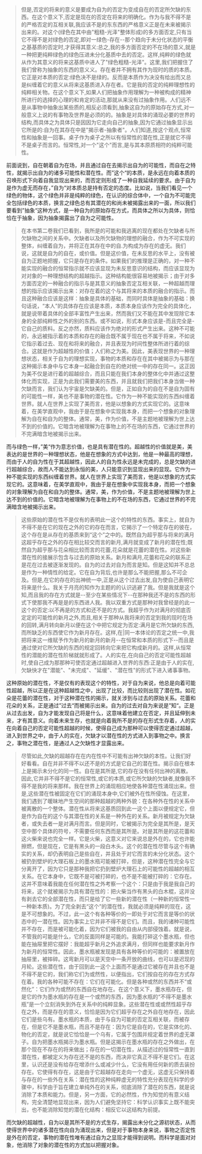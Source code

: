 <blockquote data-pid="BARxv9Yp">但是,否定的将来的意义是要成为自为的否定为变成自在的否定所欠缺的东西。在这个意义下,否定是现在的否定在将来的明确化。作为与我不得不是的严格否定的互相关联,我应该不是的东东西的严格意义正是在未来被揭示出来的。对这个(绿色在其中由"粗糙-光泽"整体形成)的多方面否定,只有当它不得不是对绿色的否定,即对一绿色-存在--那个趋向于未分化状态的平衡之基基质的否定时,才获得其意义:总之,我的多方面否定的不在场的意义,就是一种把更纯粹绿色的绿色压进未分化基质中去的否定。这样,纯粹的绿色就从作为其意义的将来这基质中进人了"绿色粗糙-光泽"。这里,我们把握住了我们曾称为抽象的东西的意义义。存在者并不拥有其作为现时的质的本质。它正是对本质的否定:绿色决不是绿的。反而是本质作为决没有给出而又总是纠缠着它的意义从将来这基质进入存在者。它是我的否定的纯粹理想性的纯粹相关物。在这个意义下,如果人们把抽象作用理解为一种被构成的精神所进行的选择的心理的和肯定的活动,那就从来没有过抽象作用。人们远不是从事物中抽象出某些质的,相反必须看到,抽象这自为的原始存在方式,对一般意义上说的有事物及世界是必须的的。抽象是对具体的涌现必要的世界的结构,而具体之为具体只是因因为它走向自己的抽象,因为它通过抽象显示出它所是的:自为在其存在中是"揭示者-抽象者"。人们知道,按这个观点,恒常性和抽象是一回事。桌子作为桌子之所以有恒常性的潜在性,正是就它不得不是桌子而言的。恒常性,对一个"这个"而言,是与其本原质相符的纯粹可能性。</blockquote><p data-pid="hulJAJfw">前面说到，自在朝着自为在场，并且通过自在去揭示出自为的可能性，而自在之特性，就揭示出自为的诸多可能性和潜在性。而”这个“的本质，是永远在向着本质的召唤形式下向着自我显现出来的，而否定则形成了一种自我延续的要求。由于自为是作为虚无而存在，”自为“对本质总是持有否定的态度。比如说，当我们看见一个绿色的物体，这个绿色并非是纯粹的绿色，在认识的综合体中，一个自为不可能完全包括绿色的本质，换言之绿色总有其潜在的和尚未被揭露出来的一面，所以我们要看到”抽象“这种方式，是一种自为的原始存在方式，而具体之所以为具体，则恰恰在于抽象，因为抽象揭露出了自为之可能性。</p><blockquote data-pid="fMjnX2RA">在本书第二卷我们已看到，我所是的可能和我逃离的现在都处在欠缺者与所欠缺物之间的关系中。欠缺者以及所欠缺物的理想的融合，作为不可实现的整体，纠缠着自为，并将正在其存在中的自.为构成为存在的虚无。我们说，这就是自为的自在，或价值。但是这价值，在未反思的水平上，没有被自为正题地把握，它只是存在的条件。如果我们的推理是正确的，对一种不能实现的融合的恒常指示就不应该显现为未反思意识的结构，而应该显现为对对象的一种理想结构的超越指示。这种结构能很容易地被揭示；由于对多方面否定的一种融合的指示与是其意义的抽象否定互相关联，一种超越而理想的指示应该揭示出来：对存在着的这个与其将来的本质的融合的指示。而且这种融合应该是这样：抽象是具体的基础，而同时具体是抽象的基础：换句话说，“本人”的具体存在应该是本质，本质本身应该作为完全的具体化，就是说带着具体的全部丰富性产生出来，然而我们又不能在其中发现除它本身的全部纯粹性之外的别的东西。或不如说，形式本身应该是-而且完全是-它自己的质料。反之亦然，质料应该作为绝对的形式产生出来。这种不可能的，永远被指示着的本质和存在的融合既不属于现在也不属于将来，不如说它指示着过去、现在和将来的融合，并且表现为时间性整体所进行着的综合。这就是作为超越性的价值；人们称之为美。因此，美表现世界的一种理想状态，相关于自为的理想实现，事物的本质和存在在其中被揭示为与那在这种揭示本身中与它本身一起融合到自在的绝对统一中的存在同一。这正因为美不仅是进行着的超越综合，而且只能在我们本身的整体化中并通过这整体化而实现，正是为此我们需要美的东西，并且就我们把我们本身当做一种欠缺而言，我们认为宇宙是欠缺美的。但是，正如自为的自在不是自为固有的可能性一样，美也不是事物的潜在性。它作为一种不能实现的东西纠缠着世界。就人在世界上实现了美而言，他是以想象的方式实现它的。这意味着，在美学直观中，我由于是在想象中实现我本身，而把一个想象的对象理解为自在和自为的整体。通常，美，作为价值，不是主题地被理解为世上达不到的价值的。它暗含地被理解为在事物上的不在场的东西，它通过世界的不完满暗含地被揭示出来。</blockquote><p data-pid="AwOe1xEq">而与绿色一样，”美“作为意志价值，也是具有潜在性的。超越性的价值就是美，美表达的是世界的一种理想状态，他是在想象的方式中达到，他是一种最高的理想，而由于人的自为性在于其超越性，因此人的自为性永远是未完成的，总是欠缺的进行超越综合，故而人不能达到永恒的美，人只能意识到显现出来的显现。它作为一种不能实现的东西纠缠着世界。就人在世界上实现了美而言，他是以想象的方式实现它的。这意味着，在美学直观中，我由于是在想象中实现我本身，而把一个想象的对象理解为自在和自为的整体。通常，美，作为价值，不是主题地被理解为世上达不到的价值的。它暗含地被理解为在事物上的不在场的东西，它通过世界的不完满暗含地被揭示出来。</p><blockquote data-pid="WzlM88Zv">这些原始的潜在性不是仅有的表明此一这个的特性的东西。事实上，就自为不得不是在它的现在之外的它的存在而言，它揭示了一个特定存在的彼在，这个存在是从存在的基质来到“这个”之中的。既然自为超乎那与将来的满月这超乎存在之外的存在相比较交而言的新月,满月就变成了新月的潜在性;既然自为超乎那与花朵相比较而言的花蕾,花朵就是花蕾的潜在性。对这些新潜在性的接展示包含与过去的原始关系。新月和满月,花蕾和花朵的联系正是花在过去被逐渐发现的。自为的过去对自为而言是知。但是这知并不总总是作为一种情性的给定。它在自为背后,也许是那么不能把握,那么不可企及。但是,在它的存在的出神统一中,正是从这个过去出发,自为使自己表明它将来是什么。我关于月亮的知作为主题的的认识逃避了我。但是我就是这个知,而且我的存在方式就是--至少在某些情况下--在那种我还不是的东西的形式下使那我不再是是的东西进人我。我以双重方式是那种对我曾经是的此一这个的否定:以不再是的方式和还不是的方式。我超乎作为对满月的彻底否定定的可能性的新月之外,而且,相关于那种从我将来的否定到我的现时在场的回转,满月转向新月以便在这个中把它规定为否定:满月是它所欠缺的东西,而所缺乏的东西使它作为新月存在。这样,在|同一本体论的否定之统一中,我把将来这一维赋予作为新月的新月的新月--在恒常和本质的形式下--而且是通过使对它所欠缺的东西的规定回转向它来把它构成新月的。这样,从恒常性的潜能的潜在性阶梯就就形成了。人的实在,在向自己的否定可能性超越时,使自己成为那那种可使否定通过超越进入世界的东西:正是由于人的实在,欠缺快才在"潜能"、"未完成"、"延缓"、"潜在性"的形式下进入诸事事物。</blockquote><p data-pid="JmXay5Kh">这种原始的潜在性，不是仅有的表现这个的特性，对于自为来说，他总是向着可能性超越，所以正是在这种超越性之中，出现了比较，而比较则出现了潜在性。如花朵是花蕾的潜在性，对于这种潜在性的揭示，就关涉到与过去的原始关系。花蕾和花朵的关系，正是通过”过去“而被揭示出来。自为的过去对自为来说是”知“。正是从过去出发，自为才能发现自己将是什么，这意味着他建立在否定，并且延伸到未来，才有其意义。向着未来生存，也就是向着我所不是的存在形式生存着，人的实在向着自己的否定可能性超越的时候，使得自己成为那种可以使得否定通过超越，进入到世界之中，由于人的实在，欠缺才以潜在性的方式进入到事物之中。换言之，事物之潜在性，是通过人之欠缺性才显露出来。</p><blockquote data-pid="E_lAA7VS">尽管如此,欠缺的超越存在在内在性中不可能有出神欠缺的本性。让我们好好看看。自在并非不得不以还不是的方式是它自己的潜在性。揭示自在根本上是揭示未分化的同一性。自在是其所是,它的存在没有任何出神的离散。因此,它并非不得不是它的恒常性,或它的本质,或它所欠缺的欠缺者,就像我不得不是我的将来那样。我在世界上的涌现相应地使各种潜在性涌现出来。但是,这些潜在性被固定在它们的涌现本身中,它们被外在性所侵蚀。在这里，我们遇到了暖昧地产生空间的那种超越的两种外貌：在各种外在性的关系中被离散的一个整体。潜在性从将来这基质回到此一这个上面以便规定它，但是作为自在的这个与其潜在性的关系是一种外在的关系。新月被规定为欠缺者，或失去者一是对满月而言。但是同时，它被揭示为完全是其所是，是天空中那个具体的符号，不需要任何东西而是其所是。对是其所是的这花蕾和这火柴来说也完全一样。它是火柴，这意义对它来说总是外在的，它也许能擦燃，但是现在，它是有黑头的一段白木头。这个的潜在性尽管与这个有确实的关系，却仍表明自己是些自在，并且处于对它而言的未分化状态。这个被扔到壁炉的大理石板上的墨水瓶可能被打碎，但是，这种潜在性完全与它分离开了，因为它只是那种我把它扔到壁炉大理石上的可能性的超越的相互关系。在它本身中，它既不是可被打碎的，也不是不能被打碎的：它存在。这并不意味着我能在任何潜在性之外考察一个这个：只是由于我是我自己的将来，这个就被揭示为具有潜在性的：把火柴当作有黑头的白木棍，这并没有剥去它的全部潜在性，而只是给了它一些新的潜在性（一种新的恒常性一一种新本质)。为了完全剥去“这个”的潜在性，我就必须是纯粹的现在，这是不可想象的。不过，此一这个有各种等价的一即处于对它而言是等价的状态中的一潜在性。因为事实上它并非不得不是它们。而且，我的诸种可能性并不存在，而是被可能化着，因为它们被我的自由从内部侵蚀着。就是说，不管我的可能是什么，它的反面同样是可能的。我能打碎这个墨水瓶，但也能在抽屉里把它摆好：我能超乎新月之外追求满月，但同样也能要求新月作为新月的恒常性。因此，墨水瓶被发现是具有各种等价的可能的：被置放在抽屉里，被摔碎。这弯新月可以是天空中一条开放的曲线，也可以是迟现的月轮。这些潜在性，由于回到此一这个上面而不是通过它被存在并且也不是不得不是它的，我们称它们为或然性，以便指出，它们按自在的存在方式存在着。我的各种可能不存在：它们在可能化。但是各种或然的东西并不“或然化”：它们作为或然的东西自在地存在。在这个意义下，墨水瓶存在，但是它的作为墨水瓶的存在是一个或然的东西，因为墨水瓶的“不得不是墨水瓶”是一个立刻消失到外在关系中的纯粹显象。这些潜在性或或然性超乎存在之外，而是存在的意义，恰恰是因为它们超乎存在之外自在地存在，因此它们是些乌有。墨水瓶的本质，由于与自为可能的否定互相关联，而被存在，但是它不是墨水瓶，而且不是存在：因为它是自在的，它是实体化的、物化的否定，就是说它恰恰是一个乌有，它属于包围并规定着世界的虚无罩子。自为把墨水瓶揭示为墨水瓶。但是这揭示在墨水瓶的存在之外做出，在那个现在不存在的将来做出；存在的一切潜在性，从描述过的恒常性一直到潜在性，都被定义为存在还不是的东西，而决非它真正不得不是它们。在这里，认识还是没有给存在增添什么或减少什么，它没有用任何新的质去装扮存在。它使得有存在，这是由于它超越存在走向一个虚无，这虚无只保持着与存在的一些外在关系：潜在性的这种纯粹虚无的特性充分表现在科学的步骤中，科学由于旨在建立单纯外在的关系，彻底消除了潜在的东西，就是说消除了本质和能力。但是，另一方面，它的必然性，作为知觉的有意义结构，完全清楚地显现出来，因为人们避免坚持它：科学认识事实上既不能突出，也不能消除知觉的潜在化结构：相反它以这结构为前提。</blockquote><p data-pid="3pSZiBpn">而欠缺的超越性，自为以是其所不是的方式生存，揭露出未分化之源初状态，从而使得世界中的诸多潜在性向自为涌现出来，但是对于事物本身来说，事物之否定性是外在的否定，事物的潜在性唯有通过自为之显现才能得到说明。而科学是面对对象，他消除了对象的潜在性的方式加以把握对象。</p><p></p>